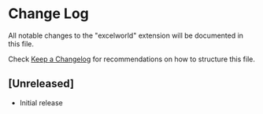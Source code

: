 # Change Log

All notable changes to the "excelworld" extension will be documented in this file.

Check [Keep a Changelog](http://keepachangelog.com/) for recommendations on how to structure this file.

## [Unreleased]

- Initial release